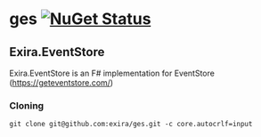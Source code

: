 # ges [![NuGet Status](http://img.shields.io/nuget/v/Exira.EventStore.svg?style=flat)](https://www.nuget.org/packages/Exira.EventStore/)

## Exira.EventStore

Exira.EventStore is an F# implementation for EventStore (https://geteventstore.com/)

### Cloning

```git clone git@github.com:exira/ges.git -c core.autocrlf=input```
